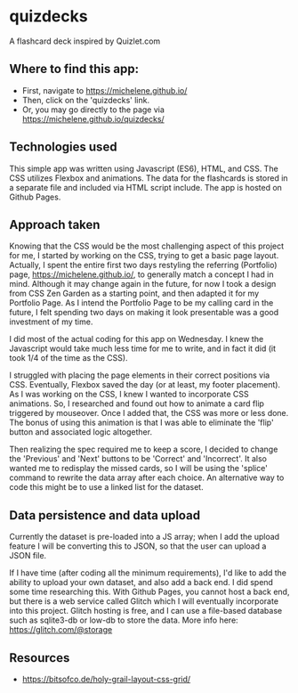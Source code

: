 # quizdecks
A flashcard deck inspired by Quizlet.com

## Where to find this app:
* First, navigate to https://michelene.github.io/
* Then, click on the 'quizdecks' link.
* Or, you may go directly to the page via https://michelene.github.io/quizdecks/


## Technologies used

This simple app was written using Javascript (ES6), HTML, and CSS.
The CSS utilizes Flexbox and animations.
The data for the flashcards is stored in a separate file and included via HTML script include.
The app is hosted on Github Pages.

## Approach taken
Knowing that the CSS would be the most challenging aspect of this project for me, I started by working on the CSS, trying to get a basic page layout. Actually, I spent the entire first two days restyling the referring (Portfolio) page, https://michelene.github.io/, to generally match a concept I had in mind. Although it may change again in the future, for now I took a design from CSS Zen Garden as a starting point, and then adapted it for my Portfolio Page. As I intend the Portfolio Page to be my calling card in the future, I felt spending two days on making it look presentable was a good investment of my time.

I did most of the actual coding for this app on Wednesday. I knew the Javascript would take much less time for me to write, and in fact it did (it took 1/4 of the time as the CSS).

I struggled with placing the page elements in their correct positions via CSS. Eventually, Flexbox saved the day (or at least, my footer placement). As I was working on the CSS, I knew I wanted to incorporate CSS animations. So, I researched and found out how to animate a card flip triggered by mouseover. Once I added that, the CSS was more or less done. The bonus of using this animation is that I was able to eliminate the 'flip' button and associated logic altogether. 

Then realizing the spec required me to keep a score, I decided to change the 'Previous' and 'Next' buttons to be 'Correct' and 'Incorrect'. It also wanted me to redisplay the missed cards, so I will be using the 'splice' command to rewrite the data array after each choice. An alternative way to code this might be to use a linked list for the dataset.

## Data persistence and data upload
Currently the dataset is pre-loaded into a JS array; when I add the upload feature I will be converting this to JSON, so that the user can upload a JSON file.

If I have time (after coding all the minimum requirements), I'd like to add the ability to upload your own dataset, and also add a back end. I did spend some time researching this. With Github Pages, you cannot host a back end, but there is a web service called Glitch which I will eventually incorporate into this project. Glitch hosting is free, and I can use a file-based database such as sqlite3-db or low-db to store the data. More info here:
https://glitch.com/@storage

## Resources
* https://bitsofco.de/holy-grail-layout-css-grid/
